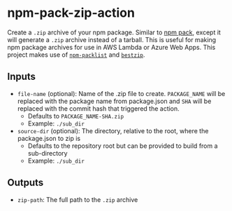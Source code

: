 # npm-pack-zip-action
Create a `.zip` archive of your npm package. Similar to [npm pack](https://docs.npmjs.com/cli/pack.html), except it will generate a `.zip` archive instead of a tarball. This is useful for making npm package archives for use in AWS Lambda or Azure Web Apps. This project makes use of [`npm-packlist`](https://www.npmjs.com/package/npm-packlist) and [`bestzip`](https://www.npmjs.com/package/bestzip).

## Inputs

- `file-name` (optional): Name of the .zip file to create. `PACKAGE_NAME` will be replaced with the package name from package.json and `SHA` will be replaced with the commit hash that triggered the action.
  - Defaults to `PACKAGE_NAME-SHA.zip`
  - Example: `./sub_dir`
- `source-dir` (optional): The directory, relative to the root, where the package.json to zip is
  - Defaults to the repository root but can be provided to build from a sub-directory 
  - Example: `./sub_dir`

## Outputs

- `zip-path`: The full path to the `.zip` archive